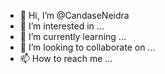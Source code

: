 - 👋 Hi, I’m @CandaseNeidra
- 👀 I’m interested in ...
- 🌱 I’m currently learning ...
- 💞️ I’m looking to collaborate on ...
- 📫 How to reach me ...

<!---
CandaseNeidra/CandaseNeidra is a ✨ special ✨ repository because its `README.md` (this file) appears on your GitHub profile.
You can click the Preview link to take a look at your changes.
--->
